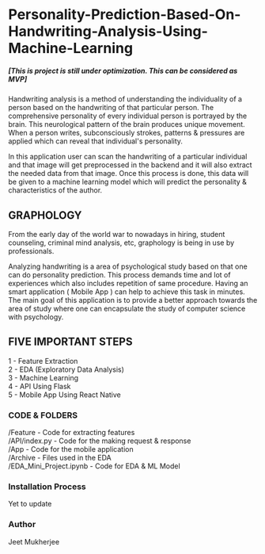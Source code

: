 # Personality-Prediction-Based-On-Handwriting-Analysis-Using-Machine-Learning

##### [This is project is still under optimization. This can be considered as MVP]

Handwriting analysis is a method of understanding the individuality of a person based on the handwriting of that particular person. The comprehensive personality of every individual person is portrayed by the brain. This neurological pattern of the brain produces unique movement. When a person writes, subconsciously strokes, patterns & pressures are applied which can reveal that individual's personality.

In this application user can scan the handwriting of a particular individual and that image will get preprocessed in the backend and it will also extract the needed data from that image. Once this process is done, this data will be given to a machine learning model which will predict the personality & characteristics of the author.

## GRAPHOLOGY

From the early day of the world war to nowadays in hiring, student counseling, criminal mind analysis, etc, graphology is being in use by professionals.

Analyzing handwriting is a area of psychological study based on that one can do personality prediction. This process demands time and lot of experiences which also includes repetition of same procedure. Having an smart application ( Mobile App ) can help to achieve this task in minutes. The main goal of this application is to provide a better approach towards the area of study where one can encapsulate the study of computer science with psychology.

## FIVE IMPORTANT STEPS

1 - Feature Extraction <br />
2 - EDA (Exploratory Data Analysis) <br />
3 - Machine Learning <br />
4 - API Using Flask <br />
5 - Mobile App Using React Native <br />

### CODE & FOLDERS

/Feature - Code for extracting features <br />
/API/index.py - Code for the making request & response <br />
/App - Code for the mobile application <br />
/Archive - Files used in the EDA <br />
/EDA_Mini_Project.ipynb - Code for EDA & ML Model <br />

### Installation Process

Yet to update

### Author

Jeet Mukherjee
